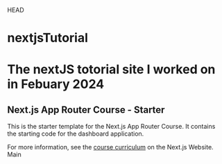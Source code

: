 HEAD

# nextjsTutorial

# The nextJS totorial site I worked on in Febuary 2024

## Next.js App Router Course - Starter

This is the starter template for the Next.js App Router Course. It contains the starting code for the dashboard application.

For more information, see the [course curriculum](https://nextjs.org/learn) on the Next.js Website.
Main
